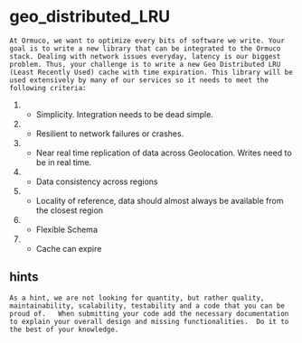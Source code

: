 # geo_distributed_LRU
    At Ormuco, we want to optimize every bits of software we write. Your goal is to write a new library that can be integrated to the Ormuco stack. Dealing with network issues everyday, latency is our biggest problem. Thus, your challenge is to write a new Geo Distributed LRU (Least Recently Used) cache with time expiration. This library will be used extensively by many of our services so it needs to meet the following criteria:         
1. - Simplicity. Integration needs to be dead simple.      
2. - Resilient to network failures or crashes.      
3. - Near real time replication of data across Geolocation. Writes need to be in real time.      
4. - Data consistency across regions      
5. - Locality of reference, data should almost always be available from the closest region      
6. - Flexible Schema      
7. - Cache can expire   

## hints
    As a hint, we are not looking for quantity, but rather quality, maintainability, scalability, testability and a code that you can be proud of.   When submitting your code add the necessary documentation to explain your overall design and missing functionalities.  Do it to the best of your knowledge.
